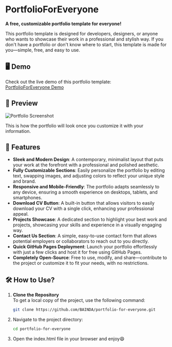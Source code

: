 # PortfolioForEveryone

**A free, customizable portfolio template for everyone!**

This portfolio template is designed for developers, designers, or anyone who wants to showcase their work in a professional and stylish way. If you don't have a portfolio or don't know where to start, this template is made for you—simple, free, and easy to use.

## 🖥️ Demo

Check out the live demo of this portfolio template:  
[PortfolioForEveryone Demo](https://freeportfoliogb.netlify.app/)

## 📸 Preview

![Portfolio Screenshot](https://github.com/user-attachments/assets/15275afa-8298-433c-9f36-a60021ba1d9a)

This is how the portfolio will look once you customize it with your information.

## 🚀 Features

- **Sleek and Modern Design**: A contemporary, minimalist layout that puts your work at the forefront with a professional and polished aesthetic.
- **Fully Customizable Sections**: Easily personalize the portfolio by editing text, swapping images, and adjusting colors to reflect your unique style and brand.
- **Responsive and Mobile-Friendly**: The portfolio adapts seamlessly to any device, ensuring a smooth experience on desktops, tablets, and smartphones.
- **Download CV Button**: A built-in button that allows visitors to easily download your CV with a single click, enhancing your professional appeal.
- **Projects Showcase**: A dedicated section to highlight your best work and projects, showcasing your skills and experience in a visually engaging way.
- **Contact Us Section**: A simple, easy-to-use contact form that allows potential employers or collaborators to reach out to you directly.
- **Quick GitHub Pages Deployment**: Launch your portfolio effortlessly with just a few clicks and host it for free using GitHub Pages.
- **Completely Open-Source**: Free to use, modify, and share—contribute to the project or customize it to fit your needs, with no restrictions.

## 🛠️ How to Use?

1. **Clone the Repository**  
   To get a local copy of the project, use the following command:

   ```bash
   git clone https://github.com/BAINDA/portfolio-for-everyone.git

2. Navigate to the project directory:

   ```bash
   cd portfolio-for-everyone

   ```

3. Open the index.html file in your browser and enjoy😄
